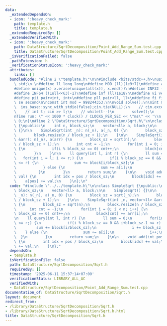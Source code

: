 ```yaml
---
data:
  _extendedDependsOn:
  - icon: ':heavy_check_mark:'
    path: template.h
    title: template.h
  _extendedRequiredBy: []
  _extendedVerifiedWith:
  - icon: ':heavy_check_mark:'
    path: DataStructure/SqrtDecomposition/Point_Add_Range_Sum.test.cpp
    title: DataStructure/SqrtDecomposition/Point_Add_Range_Sum.test.cpp
  _isVerificationFailed: false
  _pathExtension: h
  _verificationStatusIcon: ':heavy_check_mark:'
  attributes:
    links: []
  bundledCode: "#line 2 \"template.h\"\n\n#include <bits/stdc++.h>\nusing namespace\
    \ std;\n \n#define ll long long\n#define MOD (ll)(1e9+7)\n#define all(x) (x).begin(),(x).end()\n\
    #define unique(x) x.erase(unique(all(x)), x.end())\n#define INF32 ((1ull<<31)-1)\n\
    #define INF64 ((1ull<<63)-1)\n#define inf (ll)1e18\n\n#define vi vector<int>\n\
    #define pii pair<int, int>\n#define pll pair<ll, ll>\n#define fi first\n#define\
    \ se second\n\nconst int mod = 998244353;\n\nvoid solve();\n\nint main(){\n  \
    \  ios_base::sync_with_stdio(false);cin.tie(NULL);\n    // cin.exceptions(cin.failbit);\n\
    \    // int t; cin >> t;\n    // while(t--)\n        solve();\n    cerr << \"\\\
    nTime run: \" << 1000 * clock() / CLOCKS_PER_SEC << \"ms\" << '\\n';\n    return\
    \ 0;\n}\n#line 2 \"DataStructure/SqrtDecomposition/Sqrt.h\"\n\nclass SimpleSqrt\
    \ {\npublic:\n    int n, block_sz;\n    vector<ll> a, block;\n\n    SimpleSqrt()\
    \ {}\n\n    SimpleSqrt(int _n): n(_n), a(_n, 0) {\n        block_sz = sqrt(_n);\n\
    \        block.resize(n / block_sz + 1);\n    }\n\n    SimpleSqrt(int _n, vector<ll>\
    \ &arr): n(_n), a(arr) {\n        block_sz = sqrt(n);\n        block.resize(n\
    \ / block_sz + 1);\n        int cnt = -1;\n        for(int i = 0; i < n; i++)\
    \ {\n            if(i % block_sz == 0) cnt++;\n            block[cnt] += arr[i];\n\
    \        }\n    }\n\n    ll query(int l, int r) {\n        ll sum = 0;\n     \
    \   for(int i = l; i <= r;) {\n            if(i % block_sz == 0 && i+block_sz-1\
    \ <= r) {\n                sum += block[i/block_sz];\n                i += block_sz;\n\
    \            } else {\n                sum += a[i];\n                i++;\n  \
    \          }\n        }\n        return sum;\n    }\n\n    void add(int pos, int\
    \ val) {\n        int idx = pos / block_sz;\n        block[idx] += val;\n    \
    \    a[pos] += val;\n    }\n};\n"
  code: "#include \"../../template.h\"\n\nclass SimpleSqrt {\npublic:\n    int n,\
    \ block_sz;\n    vector<ll> a, block;\n\n    SimpleSqrt() {}\n\n    SimpleSqrt(int\
    \ _n): n(_n), a(_n, 0) {\n        block_sz = sqrt(_n);\n        block.resize(n\
    \ / block_sz + 1);\n    }\n\n    SimpleSqrt(int _n, vector<ll> &arr): n(_n), a(arr)\
    \ {\n        block_sz = sqrt(n);\n        block.resize(n / block_sz + 1);\n  \
    \      int cnt = -1;\n        for(int i = 0; i < n; i++) {\n            if(i %\
    \ block_sz == 0) cnt++;\n            block[cnt] += arr[i];\n        }\n    }\n\
    \n    ll query(int l, int r) {\n        ll sum = 0;\n        for(int i = l; i\
    \ <= r;) {\n            if(i % block_sz == 0 && i+block_sz-1 <= r) {\n       \
    \         sum += block[i/block_sz];\n                i += block_sz;\n        \
    \    } else {\n                sum += a[i];\n                i++;\n          \
    \  }\n        }\n        return sum;\n    }\n\n    void add(int pos, int val)\
    \ {\n        int idx = pos / block_sz;\n        block[idx] += val;\n        a[pos]\
    \ += val;\n    }\n};"
  dependsOn:
  - template.h
  isVerificationFile: false
  path: DataStructure/SqrtDecomposition/Sqrt.h
  requiredBy: []
  timestamp: '2025-06-11 15:37:14+07:00'
  verificationStatus: LIBRARY_ALL_AC
  verifiedWith:
  - DataStructure/SqrtDecomposition/Point_Add_Range_Sum.test.cpp
documentation_of: DataStructure/SqrtDecomposition/Sqrt.h
layout: document
redirect_from:
- /library/DataStructure/SqrtDecomposition/Sqrt.h
- /library/DataStructure/SqrtDecomposition/Sqrt.h.html
title: DataStructure/SqrtDecomposition/Sqrt.h
---
```

